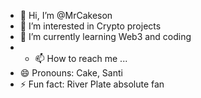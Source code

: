 - 👋 Hi, I’m @MrCakeson
- 👀 I’m interested in Crypto projects
- 🌱 I’m currently learning Web3 and coding
- - 📫 How to reach me ...
- 😄 Pronouns: Cake, Santi
- ⚡ Fun fact: River Plate absolute fan

<!---
MrCakeson/MrCakeson is a ✨ special ✨ repository because its `README.md` (this file) appears on your GitHub profile.
You can click the Preview link to take a look at your changes.
--->
